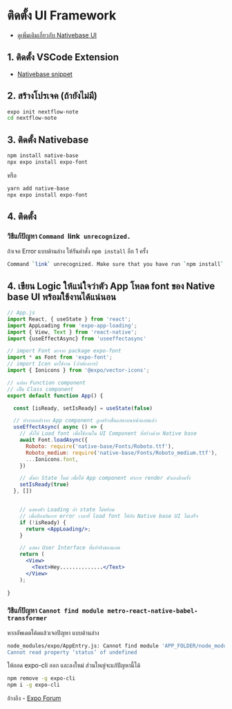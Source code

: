 
# ติดตั้ง UI Framework

- [ดูเพิ่มเติมเกี่ยวกับ Nativebase UI](https://docs.nativebase.io/Components.html#Components)

## 1. ติดตั้ง VSCode Extension

- [Nativebase snippet](https://marketplace.visualstudio.com/items?itemName=GeekyAnts.nativebase-snippets)

## 2. สร้างโปรเจค (ถ้ายังไม่มี)

```bash
expo init nextflow-note
cd nextflow-note
```

## 3. ติดตั้ง Nativebase

```bash
npm install native-base
npx expo install expo-font
```

หรือ

```bash
yarn add native-base
npx expo install expo-font
```

## 4. ติดตั้ง 

### วิธีแก้ปัญหา `Command `link` unrecognized.`

ถ้าเจอ Error แบบด้านล่าง ให้รันคำสั่ง `npm install` อีก 1 ครั้ง

```bash
Command `link` unrecognized. Make sure that you have run `npm install` and that you are inside a react-native project.
```

## 4. เขียน Logic ให้แน่ใจว่าตัว App โหลด font ของ Native base UI พร้อมใช้งานได้แน่นอน

```jsx
// App.js
import React, { useState } from 'react';
import AppLoading from 'expo-app-loading';
import { View, Text } from 'react-native';
import {useEffectAsync} from 'useeffectasync'

// import Font มาจาก package expo-font
import * as Font from 'expo-font';
// import Icon มาใช้งาน (ถ้าต้องการ)
import { Ionicons } from '@expo/vector-icons';

// แปลง Function component 
// เป็น Class component 
export default function App() {

  const [isReady, setIsReady] = useState(false)

  // ทำงานหลังจาก App component ถูกสร้างขึ้นแสดงบนหน้าแอพแล้ว
  useEffectAsync( async () => {
    // สั่งให้ Load font เพื่อใช้งานใน UI Component ที่สร้างด้วย Native base
    await Font.loadAsync({
      Roboto: require('native-base/Fonts/Roboto.ttf'),
      Roboto_medium: require('native-base/Fonts/Roboto_medium.ttf'),
      ...Ionicons.font,
    })

    // ตั้งค่า State ใหม่ เพื่อให้ App component ทำการ render ตัวเองอีกครั้ง
    setIsReady(true)
  }, [])


    // แสดงตัว Loading ถ้า state ไม่พร้อม 
    // เพื่อป้องกันการ error เวลาที่ load font ให้กับ Native base UI ไม่เสร็จ
    if (!isReady) {
      return <AppLoading/>;
    }

    // แสดง User Interface ที่แท้จริงของแอพ
    return (
      <View>
        <Text>Hey..............</Text>
      </View>
    );
  
}
```


### วิธีแก้ปัญหา `Cannot find module metro-react-native-babel-transformer`

หากอัพเดตโค้ดแล้วเจอปัญหา แบบด้านล่าง

```bash
node_modules/expo/AppEntry.js: Cannot find module 'APP_FOLDER/node_modules/@react-native-community/cli/node_modules/metro-react-native-babel-transformer/src/index.js’
Cannot read property ‘status’ of undefined
```

ให้ถอด expo-cli ออก และลงใหม่ ส่วนใหญ่จะแก้ปัญหานี้ได้

```bash
npm remove -g expo-cli
npm i -g expo-cli
```

อ้างอิง - [Expo Forum](https://forums.expo.io/t/upgrade-expo-to-v33/23568)
